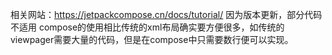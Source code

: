 相关网站：https://jetpackcompose.cn/docs/tutorial/
因为版本更新，部分代码不适用
compose的使用相比传统的xml布局确实要方便很多，如传统的viewpager需要大量的代码，但是在compose中只需要数行便可以实现。
